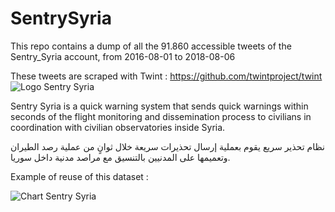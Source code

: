 # SentrySyria

This repo contains a dump of all the 91.860 accessible tweets of the Sentry_Syria account, from 2016-08-01 to 2018-08-06 

These tweets are scraped with Twint : https://github.com/twintproject/twint
![Logo Sentry Syria](https://pbs.twimg.com/profile_images/874946861550981120/7iN_hPbN_400x400.jpg)

Sentry Syria is a quick warning system that sends quick warnings within seconds of the flight monitoring and dissemination process to civilians in coordination with civilian observatories inside Syria.



نظام تحذير سريع يقوم بعملية إرسال تحذيرات سريعة خلال ثوانٍ من عملية رصد الطيران وتعميمها على المدنيين بالتنسيق مع مراصد مدنية داخل سوريا.

Example of reuse of this dataset : 

![Chart Sentry Syria](https://raw.githubusercontent.com/hpiedcoq/SentrySyria/master/sentry_syria_comp.png)

